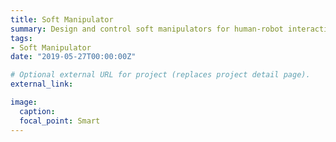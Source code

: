 ```yaml
---
title: Soft Manipulator
summary: Design and control soft manipulators for human-robot interaction.
tags:
- Soft Manipulator
date: "2019-05-27T00:00:00Z"

# Optional external URL for project (replaces project detail page).
external_link: 

image:
  caption: 
  focal_point: Smart
---
```

